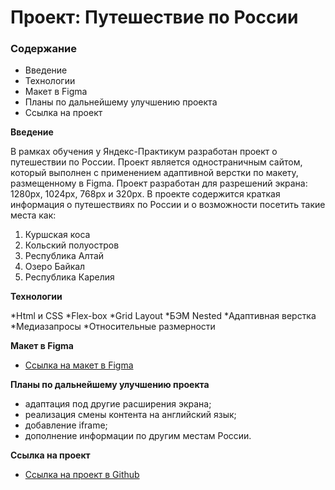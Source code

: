 # Проект: Путешествие по России

### Содержание
* Введение
* Технологии
* Макет в Figma
* Планы по дальнейшему улучшению проекта
* Ссылка на проект

**Введение**

В рамках обучения у Яндекс-Практикум разработан проект о путешествии по России.
Проект является одностраничным сайтом, который выполнен с применением 
адаптивной верстки по макету, размещенному в Figma.
Проект разработан для разрешений экрана: 1280px, 1024px, 768px и 320px.
В проекте содержится краткая информация о путешествиях по России и о возможности 
посетить такие места как:
1. Куршская коса
2. Кольский полуостров
3. Республика Алтай
4. Озеро Байкал
5. Республика Карелия

**Технологии**

*Html и CSS
*Flex-box
*Grid Layout
*БЭМ Nested
*Адаптивная верстка
*Медиазапросы
*Относительные размерности

**Макет в Figma**

* [Ссылка на макет в Figma](https://www.figma.com/file/5S2WSbEFL6awjVWJ0NWL8Q/Sprint-3_-Russia-_-desktop-mobile?node-id=28503%3A0)

**Планы по дальнейшему улучшению проекта**
* адаптация под другие расширения экрана;
* реализация смены контента на английский язык;
* добавление iframe;
* дополнение информации по другим местам России.

**Ссылка на проект**

* [Ссылка на проект в Github](https://github.com/Andrey-Grishkov/russian-travel/index.html)
